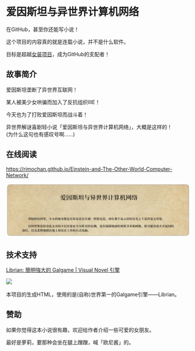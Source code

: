 # 爱因斯坦与异世界计算机网络

在GitHub，甚至你还能写小说！

这个项目的内容真的就是连载小说，并不是什么软件。

目标是超越[女装项目](https://github.com/komeiji-satori/Dress)，成为GitHub的支配者！

## 故事简介

爱因斯坦垄断了异世界互联网！

某人被美少女哄骗而加入了反抗组织IIIE！

今天也为了打败爱因斯坦而战斗着！  

异世界解谜喜剧轻小说「爱因斯坦与异世界计算机网络」，大概是这样的！  
(为什么这句也有感叹号啊……)

## 在线阅读

<https://rimochan.github.io/Einstein-and-The-Other-World-Computer-Network/>

[![test.jpg](test.jpg)](https://rimochan.github.io/Einstein-and-The-Other-World-Computer-Network/)

## 技术支持

[Librian: 簡明強大的 Galgame | Visual Novel 引擎](https://github.com/RimoChan/Librian)

![](https://github.com/RimoChan/Librian/raw/master/資源/Librian2.jpg)

本项目的生成HTML，使用的是(自称)世界第一的Galgame引擎——Librian。

## 赞助

如果你觉得这本小说很有趣，欢迎给作者介绍一些可爱的女朋友。

最好是萝莉，要那种会坐在腿上蹭蹭，喊「欧尼酱」的。
